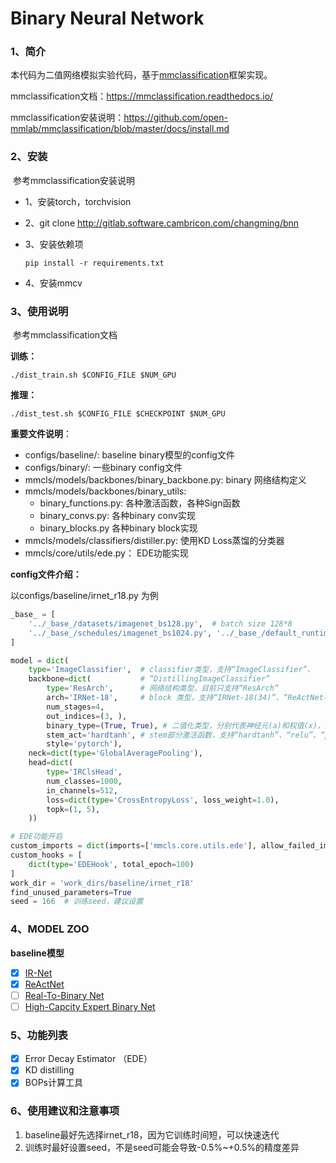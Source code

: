 # Binary Neural Network

### 1、简介

本代码为二值网络模拟实验代码，基于[mmclassification](https://github.com/open-mmlab/mmclassification)框架实现。

mmclassification文档：https://mmclassification.readthedocs.io/

mmclassification安装说明：https://github.com/open-mmlab/mmclassification/blob/master/docs/install.md

### 2、安装

​	参考mmclassification安装说明

* 1、安装torch，torchvision

* 2、git clone http://gitlab.software.cambricon.com/changming/bnn

* 3、安装依赖项

  ```
  pip install -r requirements.txt
  ```

* 4、安装mmcv

### 3、使用说明

​	参考mmclassification文档

**训练：**

```
./dist_train.sh $CONFIG_FILE $NUM_GPU
```

**推理：**

```
./dist_test.sh $CONFIG_FILE $CHECKPOINT $NUM_GPU
```

**重要文件说明**：

* configs/baseline/: baseline binary模型的config文件
* configs/binary/: 一些binary config文件
* mmcls/models/backbones/binary_backbone.py: binary 网络结构定义
* mmcls/models/backbones/binary_utils:
  * binary_functions.py: 各种激活函数，各种Sign函数
  * binary_convs.py: 各种binary conv实现
  * binary_blocks.py 各种binary block实现
* mmcls/models/classifiers/distiller.py: 使用KD Loss蒸馏的分类器
* mmcls/core/utils/ede.py： EDE功能实现

**config文件介绍：**

以configs/baseline/irnet_r18.py 为例

```python
_base_ = [
    '../_base_/datasets/imagenet_bs128.py',  # batch size 128*8
    '../_base_/schedules/imagenet_bs1024.py', '../_base_/default_runtime.py'
]

model = dict(
    type='ImageClassifier',  # classifier类型，支持“ImageClassifier”、
    backbone=dict(           # “DistillingImageClassifier”
        type='ResArch',      # 网络结构类型，目前只支持“ResArch”
        arch='IRNet-18',     # block 类型，支持“IRNet-18(34)”、“ReActNet-18(34)”
        num_stages=4,
        out_indices=(3, ),
        binary_type=(True, True), # 二值化类型，分别代表神经元(a)和权值(x)，默认全为True
        stem_act='hardtanh', # stem部分激活函数，支持“hardtanh”、“relu”、“prelu”和None
        style='pytorch'),
    neck=dict(type='GlobalAveragePooling'),
    head=dict(
        type='IRClsHead',
        num_classes=1000,
        in_channels=512,
        loss=dict(type='CrossEntropyLoss', loss_weight=1.0),
        topk=(1, 5),
    ))

# EDE功能开启
custom_imports = dict(imports=['mmcls.core.utils.ede'], allow_failed_imports=False)
custom_hooks = [
    dict(type='EDEHook', total_epoch=100)
]
work_dir = 'work_dirs/baseline/irnet_r18'
find_unused_parameters=True
seed = 166  # 训练seed，建议设置
```

### 4、MODEL ZOO

**baseline模型**

- [x] [IR-Net](https://arxiv.org/abs/1909.10788)
- [x] [ReActNet](https://arxiv.org/abs/2003.03488)
- [ ] [Real-To-Binary Net](https://arxiv.org/abs/2003.11535)
- [ ] [High-Capcity Expert Binary Net](https://arxiv.org/abs/2010.03558)

### 5、功能列表

- [x] Error Decay Estimator  （EDE）
- [x] KD distilling
- [x] BOPs计算工具

### 6、使用建议和注意事项

1. baseline最好先选择irnet_r18，因为它训练时间短，可以快速迭代
2. 训练时最好设置seed，不是seed可能会导致-0.5%~+0.5%的精度差异


